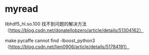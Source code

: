 # myread
libhdf5_hl.so.100 找不到问题的解决方法 （https://blog.csdn.net/donatellobzero/article/details/51304162）

make pycaffe cannot find -lboost_python3 （https://blog.csdn.net/lien0906/article/details/51784191）
